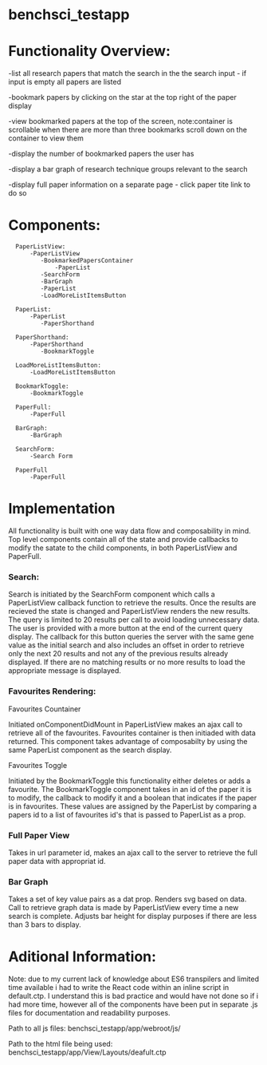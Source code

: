 # benchsci_testapp


# Functionality Overview:



  -list all research papers that match the search in the the search input - if input is empty all papers are listed
  
  -bookmark papers by clicking on the star at the top right of the paper display
  
  -view bookmarked papers at the top of the screen, note:container is scrollable when there are more than three bookmarks scroll down on the container to view them
  
  -display the number of bookmarked papers the user has
  
  -display a bar graph of research technique groups relevant to the search
  
  -display full paper information on a separate page - click paper tite link to do so




  
  
# Components:


              
      PaperListView:
          -PaperListView
             -BookmarkedPapersContainer 
                 -PaperList 
             -SearchForm
             -BarGraph
             -PaperList 
             -LoadMoreListItemsButton 

      PaperList:
          -PaperList
             -PaperShorthand

      PaperShorthand:
          -PaperShorthand
             -BookmarkToggle

      LoadMoreListItemsButton:
          -LoadMoreListItemsButton

      BookmarkToggle:
          -BookmarkToggle

      PaperFull:
          -PaperFull

      BarGraph:
          -BarGraph

      SearchForm:
          -Search Form

      PaperFull
          -PaperFull
                   
                   



# Implementation

All functionality is built with one way data flow and composability in mind. Top level components contain all of the state and provide callbacks to modify the satate to the child components, in both PaperListView and PaperFull. 

### Search:
   Search is initiated by the SearchForm component which calls a PaperListView callback function to retrieve the results. Once the results are recieved the state is changed and PaperListView renders the new results. The query is limited to 20 results per call to avoid loading unnecessary data. The user is provided with a more button at the end of the current query display. The callback for this button queries the server with the same gene value as the initial search and also includes an offset in order to retrieve only the next 20 results and not any of the previous results already displayed. If there are no matching results or no more results to load the appropriate message is displayed.
   
### Favourites Rendering:
   
   Favourites Countainer
   
   
   Initiated onComponentDidMount in PaperListView makes an ajax call to retrieve all of the favourites. Favourites container is then initiaded with data returned. This component takes advantage of composabilty by using the same PaperList component as the search display.
   
   Favourites Toggle
     
   Initiated by the BookmarkToggle this functionality either deletes or adds a favourite. The BookmarkToggle component takes in an id of the paper it is to modify, the callback to modify it and a boolean that indicates if the paper is in favourites. These values are assigned by the PaperList by comparing a papers id to a list of favourites id's that is passed to PaperList as a prop. 
   
### Full Paper View
   Takes in url parameter id, makes an ajax call to the server to retrieve the full paper data with appropriat id.
   
### Bar Graph   
   
   Takes a set of key value pairs as a dat prop. Renders svg based on data. Call to retrieve graph data is made by PaperListView every time a new search is complete. Adjusts bar height for display purposes if there are less than 3 bars to display. 
   
   
   
# Aditional Information:

Note: due to my current lack of knowledge about ES6 transpilers and limited time available i had to write the React code within an inline script in default.ctp. I understand this is bad practice and would have not done so if i had more time, however all of the components have been put in separate .js files for documentation and readability purposes.  

Path to all js files: benchsci_testapp/app/webroot/js/

Path to the html file being used: benchsci_testapp/app/View/Layouts/deafult.ctp
